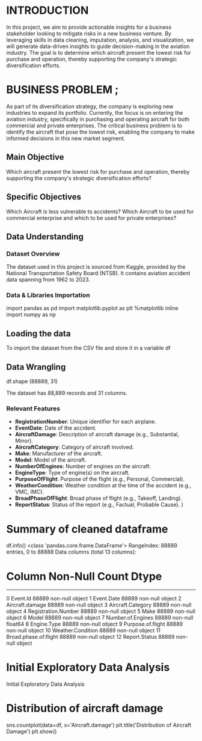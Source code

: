 # INTRODUCTION
In this project, we aim to provide actionable insights for a business stakeholder looking to mitigate risks in a new business venture. By leveraging skills in data cleaning, imputation, analysis, and visualization, we will generate data-driven insights to guide decision-making in the aviation industry. The goal is to determine which aircraft present the lowest risk for purchase and operation, thereby supporting the company's strategic diversification efforts.
# BUSINESS PROBLEM ;
As part of its diversification strategy, the company is exploring new industries to expand its portfolio. Currently, the focus is on entering the aviation industry, specifically in purchasing and operating aircraft for both commercial and private enterprises. The critical business problem is to identify the aircraft that pose the lowest risk, enabling the company to make informed decisions in this new market segment.
## Main Objective
Which aircraft present the lowest risk for purchase and operation, thereby supporting the company's strategic diversification efforts?

## Specific Objectives
Which Aircraft is less vulnerable to accidents?
Which Aircraft to be used for commercial enterprise and which to be used for private enterprises?
## Data Understanding

### Dataset Overview
The dataset used in this project is sourced from Kaggle, provided by the National Transportation Safety Board (NTSB). It contains aviation accident data spanning from 1962 to 2023.
### Data & Libraries Importation
import pandas as pd
import matplotlib.pyplot as plt
%matplotlib inline
import numpy as np
## Loading the data
To import the dataset from the CSV file and store it in a variable df
## Data Wrangling
df.shape
(88889, 31)

The dataset has 88,889 records and 31 columns.

### Relevant Features
- **RegistrationNumber**: Unique identifier for each airplane.
- **EventDate**: Date of the accident.
- **AircraftDamage**: Description of aircraft damage (e.g., Substantial, Minor).
- **AircraftCategory**: Category of aircraft involved.
- **Make**: Manufacturer of the aircraft.
- **Model**: Model of the aircraft.
- **NumberOfEngines**: Number of engines on the aircraft.
- **EngineType**: Type of engine(s) on the aircraft.
- **PurposeOfFlight**: Purpose of the flight (e.g., Personal, Commercial).
- **WeatherCondition**: Weather condition at the time of the accident (e.g., VMC, IMC).
- **BroadPhaseOfFlight**: Broad phase of flight (e.g., Takeoff, Landing).
- **ReportStatus**: Status of the report (e.g., Factual, Probable Cause).
)
# Summary of cleaned dataframe
df.info()
<class 'pandas.core.frame.DataFrame'>
RangeIndex: 88889 entries, 0 to 88888
Data columns (total 13 columns):
 #   Column                 Non-Null Count  Dtype  
---  ------                 --------------  -----  
 0   Event.Id               88889 non-null  object 
 1   Event.Date             88889 non-null  object 
 2   Aircraft.damage        88889 non-null  object 
 3   Aircraft.Category      88889 non-null  object 
 4   Registration.Number    88889 non-null  object 
 5   Make                   88889 non-null  object 
 6   Model                  88889 non-null  object 
 7   Number.of.Engines      88889 non-null  float64
 8   Engine.Type            88889 non-null  object 
 9   Purpose.of.flight      88889 non-null  object 
 10  Weather.Condition      88889 non-null  object 
 11  Broad.phase.of.flight  88889 non-null  object 
 12  Report.Status          88889 non-null  object 

# Initial Exploratory Data Analysis

Initial Exploratory Data Analysis
# Distribution of aircraft damage
sns.countplot(data=df, x='Aircraft.damage')
plt.title('Distribution of Aircraft Damage')
plt.show()


